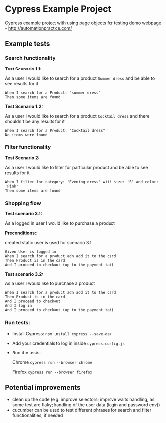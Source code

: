 # Cypress Example Project

Cypress example project with using page objects for testing demo webpage - http://automationpractice.com/

## Example tests

### Search functionality
**Test Scenario 1.1:**

As a user I would like to search for a product `Summer dress` and be able to see results for it

```
When I search for a Product: "summer dress"
Then some items are found
```

**Test Scenario 1.2:**

As a user I would like to search for a product `Cocktail dress` and there shouldn't be any results for it

```
When I search for a Product: "Cocktail dress"
No items were found
```

### Filter functionality
**Test Scenario 2:** 

As a user I would like to filter for particular product and be able to see results for it

``` 
When I filter for category: 'Evening dress' with size: 'S' and color: 'Pink'
Then some items are found
```

### Shopping flow
**Test scenario 3.1:** 

As a logged in user I would like to purchase a product

**Preconditions:**: 

created static user is used for scenario 3.1

```
Given User is logged in
When I search for a product adn add it to the card
Then Product is in the card
And I proceed to checkout (up to the payment tab)
```

**Test scenario 3.2:** 

As a user I would like to purchase a product

```
When I search for a product adn add it to the card
Then Product is in the card
And I proceed to checkout
And I log in
And I proceed to checkout (up to the payment tab)
```

### Run tests:
- Install Cypress: `npm install cypress --save-dev`
- Add your credentials to log in inside `cypress.config.js`
- Run the tests:

  Chrome `cypress run --browser chrome`

  Firefox `cypress run --browser firefox`

## Potential improvements
- clean up the code (e.g. improve selectors; improve waits handling, as some test are flaky; handling of the user data (login and password env))
- cucumber can be used to test different phrases for search and filter functionalities, if needed